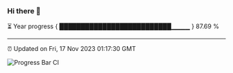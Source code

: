 ### Hi there 👋

⏳ Year progress { ██████████████████████████▁▁▁▁ } 87.69 %

---

⏰ Updated on Fri, 17 Nov 2023 01:17:30 GMT

![Progress Bar CI](https://github.com/ZhaoGui/ZhaoGui/workflows/Progress%20Bar%20CI/badge.svg)
